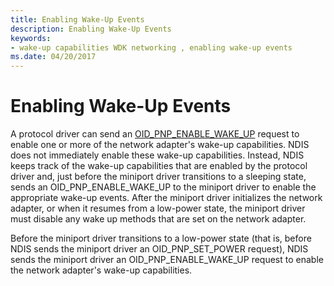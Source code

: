 ```yaml
---
title: Enabling Wake-Up Events
description: Enabling Wake-Up Events
keywords:
- wake-up capabilities WDK networking , enabling wake-up events
ms.date: 04/20/2017
---
```


# Enabling Wake-Up Events





A protocol driver can send an [OID\_PNP\_ENABLE\_WAKE\_UP](./oid-pnp-enable-wake-up.md) request to enable one or more of the network adapter's wake-up capabilities. NDIS does not immediately enable these wake-up capabilities. Instead, NDIS keeps track of the wake-up capabilities that are enabled by the protocol driver and, just before the miniport driver transitions to a sleeping state, sends an OID\_PNP\_ENABLE\_WAKE\_UP to the miniport driver to enable the appropriate wake-up events. After the miniport driver initializes the network adapter, or when it resumes from a low-power state, the miniport driver must disable any wake up methods that are set on the network adapter.

Before the miniport driver transitions to a low-power state (that is, before NDIS sends the miniport driver an OID\_PNP\_SET\_POWER request), NDIS sends the miniport driver an OID\_PNP\_ENABLE\_WAKE\_UP request to enable the network adapter's wake-up capabilities.

 

